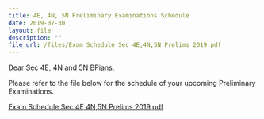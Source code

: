 ```yaml
---
title: 4E, 4N, 5N Preliminary Examinations Schedule
date: 2019-07-30
layout: file
description: ""
file_url: /files/Exam Schedule Sec 4E,4N,5N Prelims 2019.pdf
---
```


Dear Sec 4E, 4N and 5N BPians,

  

Please refer to the file below for the schedule of your upcoming Preliminary Examinations.

  

[Exam Schedule Sec 4E,4N,5N Prelims 2019.pdf](https://www-bpghs-moe-edu-sg-admin.cwp.sg/qql/slot/u148/BPGHS%202019/Announcements%20&%20Updates/4E,%204N,%205N%20Preliminary%20Examinations%20Schedule/Exam%20Schedule%20Sec%204E,4N,5N%20Prelims%202019.pdf)